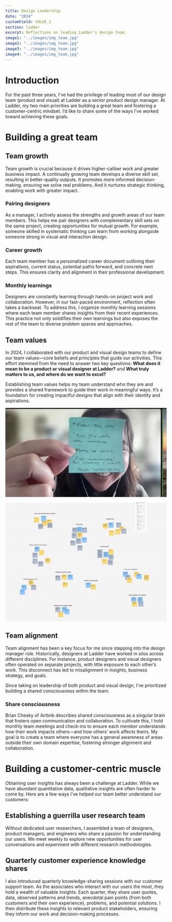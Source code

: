 ```yaml
---
title: Design Leadership
date: "2024"
customField: VALUE_1
section: ladder
excerpt: Reflections on leading Ladder's design team.
image1: "../images/img_team.jpg"
image2: "../images/img_team.jpg"
image3: "../images/img_team.jpg"
image4: "../images/img_team.jpg"
---
```


# Introduction

For the past three years, I’ve had the privilege of leading most of our design team (product and visual) at Ladder as a senior product design manager. At Ladder, my two main priorities are building a great team and fostering a customer-centric mindset. I’d like to share some of the ways I’ve worked toward achieving these goals.

# Building a great team

## Team growth

Team growth is crucial because it drives higher-caliber work and greater business impact. A continually growing team develops a diverse skill set, resulting in better-quality outputs. It promotes more informed decision-making, ensuring we solve real problems. And it nurtures strategic thinking, enabling work with greater impact.

### Pairing designers

As a manager, I actively assess the strengths and growth areas of our team members. This helps me pair designers with complementary skill sets on the same project, creating opportunities for mutual growth. For example, someone skilled in systematic thinking can learn from working alongside someone strong in visual and interaction design.

### Career growth

Each team member has a personalized career document outlining their aspirations, current status, potential paths forward, and concrete next steps. This ensures clarity and alignment in their professional development.

### Monthly learnings

Designers are constantly learning through hands-on project work and collaboration. However, in our fast-paced environment, reflection often takes a backseat. To address this, I organize monthly learning sessions where each team member shares insights from their recent experiences. This practice not only solidifies their own learnings but also exposes the rest of the team to diverse problem spaces and approaches.

## Team values

In 2024, I collaborated with our product and visual design teams to define our team values—core beliefs and principles that guide our activities. This effort stemmed from the need to answer two key questions: **What does it mean to be a product or visual designer at Ladder?** and **What truly matters to us, and where do we want to excel?**

Establishing team values helps my team understand who they are and provides a shared framework to guide their work in meaningful ways. It’s a foundation for creating impactful designs that align with their identity and aspirations.

![Michelle holding up values](../images/img_michelle.png "Michelle holding up a sticky note with our Product Design values.")

![Figjam full of values](../images/img_values.png "")

## Team alignment

Team alignment has been a key focus for me since stepping into the design manager role. Historically, designers at Ladder have worked in silos across different disciplines. For instance, product designers and visual designers often operated on separate projects, with little exposure to each other’s work. This disconnect has led to misalignment in insights, business strategy, and goals.

Since taking on leadership of both product and visual design, I’ve prioritized building a shared consciousness within the team.

### Share consciousness

Brian Chesky of Airbnb describes shared consciousness as a singular brain that fosters open communication and collaboration. To cultivate this, I hold monthly team meetings and check-ins to ensure each member understands how their work impacts others—and how others’ work affects theirs. My goal is to create a team where everyone has a general awareness of areas outside their own domain expertise, fostering stronger alignment and collaboration.

# Building a customer-centric muscle

Obtaining user insights has always been a challenge at Ladder. While we have abundant quantitative data, qualitative insights are often harder to come by. Here are a few ways I’ve helped our team better understand our customers:

## Establishing a guerrilla user research team

Without dedicated user researchers, I assembled a team of designers, product managers, and engineers who share a passion for understanding our users. We meet weekly to explore new opportunities for user conversations and experiment with different research methodologies.

## Quarterly customer experience knowledge shares

I also introduced quarterly knowledge-sharing sessions with our customer support team. As the associates who interact with our users the most, they hold a wealth of valuable insights. Each quarter, they share user quotes, data, observed patterns and trends, anecdotal pain points (from both customers and their own experience), problems, and potential solutions. I then distribute these insights to relevant product stakeholders, ensuring they inform our work and decision-making processes.
